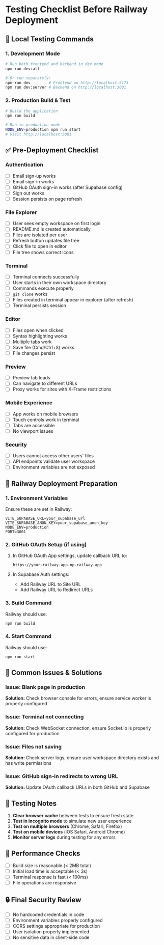 # Testing Checklist Before Railway Deployment

## 🧪 Local Testing Commands

### 1. Development Mode
```bash
# Run both frontend and backend in dev mode
npm run dev:all

# Or run separately:
npm run dev        # Frontend on http://localhost:5173
npm run dev:server # Backend on http://localhost:3001
```

### 2. Production Build & Test
```bash
# Build the application
npm run build

# Run in production mode
NODE_ENV=production npm run start
# Visit http://localhost:3001
```

## ✅ Pre-Deployment Checklist

### Authentication
- [ ] Email sign-up works
- [ ] Email sign-in works
- [ ] GitHub OAuth sign-in works (after Supabase config)
- [ ] Sign out works
- [ ] Session persists on page refresh

### File Explorer
- [ ] User sees empty workspace on first login
- [ ] README.md is created automatically
- [ ] Files are isolated per user
- [ ] Refresh button updates file tree
- [ ] Click file to open in editor
- [ ] File tree shows correct icons

### Terminal
- [ ] Terminal connects successfully
- [ ] User starts in their own workspace directory
- [ ] Commands execute properly
- [ ] `git clone` works
- [ ] Files created in terminal appear in explorer (after refresh)
- [ ] Terminal persists session

### Editor
- [ ] Files open when clicked
- [ ] Syntax highlighting works
- [ ] Multiple tabs work
- [ ] Save file (Cmd/Ctrl+S) works
- [ ] File changes persist

### Preview
- [ ] Preview tab loads
- [ ] Can navigate to different URLs
- [ ] Proxy works for sites with X-Frame restrictions

### Mobile Experience
- [ ] App works on mobile browsers
- [ ] Touch controls work in terminal
- [ ] Tabs are accessible
- [ ] No viewport issues

### Security
- [ ] Users cannot access other users' files
- [ ] API endpoints validate user workspace
- [ ] Environment variables are not exposed

## 🚀 Railway Deployment Preparation

### 1. Environment Variables
Ensure these are set in Railway:
```
VITE_SUPABASE_URL=your_supabase_url
VITE_SUPABASE_ANON_KEY=your_supabase_anon_key
NODE_ENV=production
PORT=3001
```

### 2. GitHub OAuth Setup (if using)
1. In GitHub OAuth App settings, update callback URL to:
   ```
   https://your-railway-app.up.railway.app
   ```

2. In Supabase Auth settings:
   - Add Railway URL to Site URL
   - Add Railway URL to Redirect URLs

### 3. Build Command
Railway should use:
```bash
npm run build
```

### 4. Start Command
Railway should use:
```bash
npm run start
```

## 🐛 Common Issues & Solutions

### Issue: Blank page in production
**Solution:** Check browser console for errors, ensure service worker is properly configured

### Issue: Terminal not connecting
**Solution:** Check WebSocket connection, ensure Socket.io is properly configured for production

### Issue: Files not saving
**Solution:** Check server logs, ensure user workspace directory exists and has write permissions

### Issue: GitHub sign-in redirects to wrong URL
**Solution:** Update OAuth callback URLs in both GitHub and Supabase

## 📝 Testing Notes

1. **Clear browser cache** between tests to ensure fresh state
2. **Test in incognito mode** to simulate new user experience
3. **Test on multiple browsers** (Chrome, Safari, Firefox)
4. **Test on mobile devices** (iOS Safari, Android Chrome)
5. **Monitor server logs** during testing for any errors

## 🎯 Performance Checks

- [ ] Build size is reasonable (< 2MB total)
- [ ] Initial load time is acceptable (< 3s)
- [ ] Terminal response is fast (< 100ms)
- [ ] File operations are responsive

## 🔒 Final Security Review

- [ ] No hardcoded credentials in code
- [ ] Environment variables properly configured
- [ ] CORS settings appropriate for production
- [ ] User isolation properly implemented
- [ ] No sensitive data in client-side code